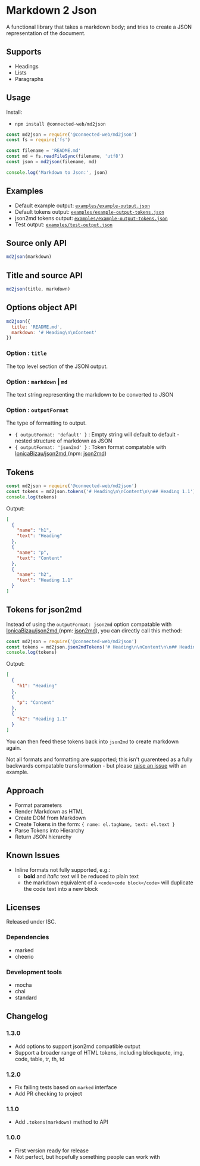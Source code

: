 # Markdown 2 Json

A functional library that takes a markdown body; and tries to create a JSON representation of the document.

## Supports

- Headings
- Lists
- Paragraphs

## Usage

Install:
- `npm install @connected-web/md2json`

```js
const md2json = require('@connected-web/md2json')
const fs = require('fs')

const filename = 'README.md'
const md = fs.readFileSync(filename, 'utf8')
const json = md2json(filename, md)

console.log('Markdown to Json:', json)
```

## Examples

- Default example output: [`examples/example-output.json`](./examples/example-output.json)
- Default tokens output: [`examples/example-output-tokens.json`](./examples/test-output.json)
- json2md tokens output: [`examples/example-output-tokens.json`](./examples/test-output.json)
- Test output: [`examples/test-output.json`](./examples/test-output.json)

## Source only API

```js
md2json(markdown)
```

## Title and source API

```js
md2json(title, markdown)
```

## Options object API
```js
md2json({
  title: 'README.md',
  markdown: '# Heading\n\nContent'
})
```

### Option : `title`

The top level section of the JSON output.

### Option : `markdown` | `md`

The text string representing the markdown to be converted to JSON

### Option : `outputFormat`

The type of formatting to output.

- `{ outputFormat: 'default' }` : Empty string will default to default - nested structure of markdown as JSON
- `{ outputFormat: 'json2md' }` : Token format compatable with [IonicaBizau/json2md ](https://github.com/IonicaBizau/json2md) (npm: [json2md](https://www.npmjs.com/package/json2md))

## Tokens

```js
const md2json = require('@connected-web/md2json')
const tokens = md2json.tokens('# Heading\n\nContent\n\n## Heading 1.1')
console.log(tokens)
```

Output:
```json
[
  {
    "name": "h1",
    "text": "Heading"
  },
  {
    "name": "p",
    "text": "Content"
  },
  {
    "name": "h2",
    "text": "Heading 1.1"
  }
]
```

## Tokens for json2md 

Instead of using the `outputFormat: json2md` option compatable with [IonicaBizau/json2md ](https://github.com/IonicaBizau/json2md) (npm: [json2md](https://www.npmjs.com/package/json2md)), you can directly call this method:

```js
const md2json = require('@connected-web/md2json')
const tokens = md2json.json2mdTokens('# Heading\n\nContent\n\n## Heading 1.1')
console.log(tokens)
```

Output:
```json
[
  {
    "h1": "Heading"
  },
  {
    "p": "Content"
  },
  {
    "h2": "Heading 1.1"
  }
]
```

You can then feed these tokens back into `json2md` to create markdown again.

Not all formats and formatting are supported; this isn't guarenteed as a fully backwards compatable transformation - but please [raise an issue](https://github.com/connected-web/md2json/issues/new) with an example.

## Approach

- Format parameters
- Render Markdown as HTML
- Create DOM from Markdown
- Create Tokens in the form: `{ name: el.tagName, text: el.text }`
- Parse Tokens into Hierarchy
- Return JSON hierarchy

## Known Issues

- Inline formats not fully supported, e.g.:
  - **bold** and *italic* text will be reduced to plain text
  - the markdown equivalent of a `<code>code block</code>` will duplicate the code text into a new block

## Licenses

Released under ISC.

### Dependencies

- marked
- cheerio

### Development tools

- mocha
- chai
- standard

## Changelog

### 1.3.0

- Add options to support json2md compatible output
- Support a broader range of HTML tokens, including blockquote, img, code, table, tr, th, td

### 1.2.0

- Fix failing tests based on `marked` interface
- Add PR checking to project

### 1.1.0

- Add `.tokens(markdown)` method to API

### 1.0.0

- First version ready for release
- Not perfect, but hopefully something people can work with
